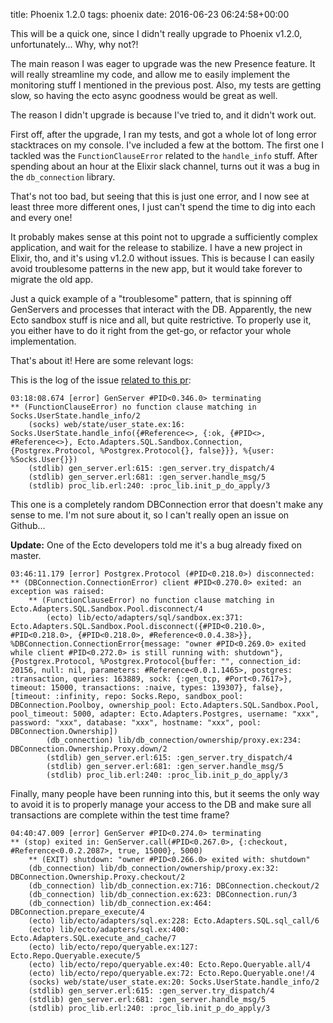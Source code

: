 title: Phoenix 1.2.0
tags: phoenix
date: 2016-06-23 06:24:58+00:00

This will be a quick one, since I didn't really upgrade to Phoenix v1.2.0, unfortunately... Why, why not?!

The main reason I was eager to upgrade was the new Presence feature. It will really streamline my code, and allow me to easily implement the monitoring stuff I mentioned in the previous post. Also, my tests are getting slow, so having the ecto async goodness would be great as well.

The reason I didn't upgrade is because I've tried to, and it didn't work out.

First off, after the upgrade, I ran my tests, and got a whole lot of long error stacktraces on my console. I've included a few at the bottom. The first one I tackled was the `FunctionClauseError` related to the `handle_info` stuff. After spending about an hour at the Elixir slack channel, turns out it was a bug in the `db_connection` library.

That's not too bad, but seeing that this is just one error, and I now see at least three more different ones, I just can't spend the time to dig into each and every one!

It probably makes sense at this point not to upgrade a sufficiently complex application, and wait for the release to stabilize. I have a new project in Elixir, tho, and it's using v1.2.0 without issues. This is because I can easily avoid troublesome patterns in the new app, but it would take forever to migrate the old app.

Just a quick example of a "troublesome" pattern, that is spinning off GenServers and processes that interact with the DB. Apparently, the new Ecto sandbox stuff is nice and all, but quite restrictive. To properly use it, you either have to do it right from the get-go, or refactor your whole implementation.

That's about it! Here are some relevant logs:

This is the log of the issue [related to this pr][db-connection-bug]:

```text
03:18:08.674 [error] GenServer #PID<0.346.0> terminating
** (FunctionClauseError) no function clause matching in Socks.UserState.handle_info/2
    (socks) web/state/user_state.ex:16: Socks.UserState.handle_info({#Reference<>, {:ok, {#PID<>, #Reference<>}, Ecto.Adapters.SQL.Sandbox.Connection, {Postgrex.Protocol, %Postgrex.Protocol{}, false}}}, %{user: %Socks.User{}})
    (stdlib) gen_server.erl:615: :gen_server.try_dispatch/4
    (stdlib) gen_server.erl:681: :gen_server.handle_msg/5
    (stdlib) proc_lib.erl:240: :proc_lib.init_p_do_apply/3
```

This one is a completely random DBConnection error that doesn't make any sense to me. I'm not sure about it, so I can't really open an issue on Github...

__Update:__ One of the Ecto developers told me it's a bug already fixed on master.

```text
03:46:11.179 [error] Postgrex.Protocol (#PID<0.218.0>) disconnected: ** (DBConnection.ConnectionError) client #PID<0.270.0> exited: an exception was raised:
    ** (FunctionClauseError) no function clause matching in Ecto.Adapters.SQL.Sandbox.Pool.disconnect/4
        (ecto) lib/ecto/adapters/sql/sandbox.ex:371: Ecto.Adapters.SQL.Sandbox.Pool.disconnect({#PID<0.210.0>, #PID<0.218.0>, {#PID<0.218.0>, #Reference<0.0.4.38>}}, %DBConnection.ConnectionError{message: "owner #PID<0.269.0> exited while client #PID<0.272.0> is still running with: shutdown"}, {Postgrex.Protocol, %Postgrex.Protocol{buffer: "", connection_id: 20156, null: nil, parameters: #Reference<0.0.1.1465>, postgres: :transaction, queries: 163889, sock: {:gen_tcp, #Port<0.7617>}, timeout: 15000, transactions: :naive, types: 139307}, false}, [timeout: :infinity, repo: Socks.Repo, sandbox_pool: DBConnection.Poolboy, ownership_pool: Ecto.Adapters.SQL.Sandbox.Pool, pool_timeout: 5000, adapter: Ecto.Adapters.Postgres, username: "xxx", password: "xxx", database: "xxx", hostname: "xxx", pool: DBConnection.Ownership])
        (db_connection) lib/db_connection/ownership/proxy.ex:234: DBConnection.Ownership.Proxy.down/2
        (stdlib) gen_server.erl:615: :gen_server.try_dispatch/4
        (stdlib) gen_server.erl:681: :gen_server.handle_msg/5
        (stdlib) proc_lib.erl:240: :proc_lib.init_p_do_apply/3
```

Finally, many people have been running into this, but it seems the only way to avoid it is to properly manage your access to the DB and make sure all transactions are complete within the test time frame?

```text
04:40:47.009 [error] GenServer #PID<0.274.0> terminating
** (stop) exited in: GenServer.call(#PID<0.267.0>, {:checkout, #Reference<0.0.2.2087>, true, 15000}, 5000)
    ** (EXIT) shutdown: "owner #PID<0.266.0> exited with: shutdown"
    (db_connection) lib/db_connection/ownership/proxy.ex:32: DBConnection.Ownership.Proxy.checkout/2
    (db_connection) lib/db_connection.ex:716: DBConnection.checkout/2
    (db_connection) lib/db_connection.ex:623: DBConnection.run/3
    (db_connection) lib/db_connection.ex:464: DBConnection.prepare_execute/4
    (ecto) lib/ecto/adapters/sql.ex:228: Ecto.Adapters.SQL.sql_call/6
    (ecto) lib/ecto/adapters/sql.ex:400: Ecto.Adapters.SQL.execute_and_cache/7
    (ecto) lib/ecto/repo/queryable.ex:127: Ecto.Repo.Queryable.execute/5
    (ecto) lib/ecto/repo/queryable.ex:40: Ecto.Repo.Queryable.all/4
    (ecto) lib/ecto/repo/queryable.ex:72: Ecto.Repo.Queryable.one!/4
    (socks) web/state/user_state.ex:20: Socks.UserState.handle_info/2
    (stdlib) gen_server.erl:615: :gen_server.try_dispatch/4
    (stdlib) gen_server.erl:681: :gen_server.handle_msg/5
    (stdlib) proc_lib.erl:240: :proc_lib.init_p_do_apply/3
```


[db-connection-bug]: https://github.com/elixir-ecto/db_connection/pull/47

